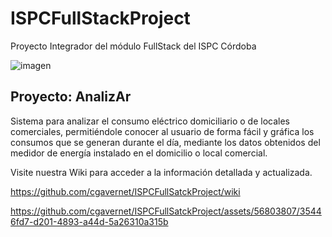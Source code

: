 # ISPCFullStackProject
Proyecto Integrador del módulo FullStack del ISPC Córdoba

![imagen](https://user-images.githubusercontent.com/56803807/194679215-db0648c9-f44e-48c3-af4c-53d5bc8cd8f0.png)

## Proyecto: AnalizAr

Sistema para analizar el consumo eléctrico domiciliario o de locales comerciales, permitiéndole conocer al usuario de forma fácil y gráfica los consumos que se generan 
durante el día, mediante los datos obtenidos del medidor de energía instalado en el domicilio o local comercial.

Visite nuestra Wiki para acceder a la información detallada y actualizada.

https://github.com/cgavernet/ISPCFullSatckProject/wiki



https://github.com/cgavernet/ISPCFullSatckProject/assets/56803807/35446fd7-d201-4893-a44d-5a26310a315b


